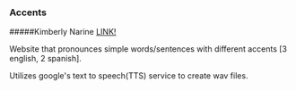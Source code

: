 ### Accents 
#####Kimberly Narine
[LINK!](kim-n.github.io/Accent-Site)

Website that pronounces simple words/sentences with different accents [3 english, 2 spanish].

Utilizes google's text to speech(TTS) service to create wav files.


